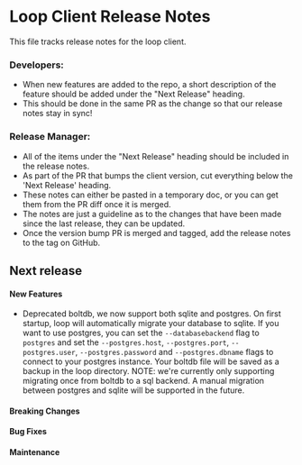 # Loop Client Release Notes
This file tracks release notes for the loop client. 

### Developers: 
* When new features are added to the repo, a short description of the feature should be added under the "Next Release" heading.
* This should be done in the same PR as the change so that our release notes stay in sync!

### Release Manager: 
* All of the items under the "Next Release" heading should be included in the release notes.
* As part of the PR that bumps the client version, cut everything below the 'Next Release' heading. 
* These notes can either be pasted in a temporary doc, or you can get them from the PR diff once it is merged. 
* The notes are just a guideline as to the changes that have been made since the last release, they can be updated.
* Once the version bump PR is merged and tagged, add the release notes to the tag on GitHub.

## Next release

#### New Features
* Deprecated boltdb, we now support both sqlite and postgres. On first startup, loop will automatically migrate your database to sqlite. If you want to use postgres, you can set the `--databasebackend` flag to `postgres` and set the `--postgres.host`, `--postgres.port`, `--postgres.user`, `--postgres.password` and `--postgres.dbname` flags to connect to your postgres instance. Your boltdb file will be saved as a backup in the loop directory. NOTE: we're currently only supporting migrating once from boltdb to a sql backend. A manual migration between postgres and sqlite will be supported in the future.
#### Breaking Changes

#### Bug Fixes

#### Maintenance
